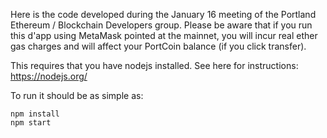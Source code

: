 Here is the code developed during the January 16 meeting of the Portland Ethereum / Blockchain Developers group.  Please be aware that if you run this d'app using MetaMask pointed at the mainnet, you will incur real ether gas charges and will affect your PortCoin balance (if you click transfer).

This requires that you have nodejs installed.  See here for instructions: https://nodejs.org/

To run it should be as simple as:

```
npm install
npm start
```

